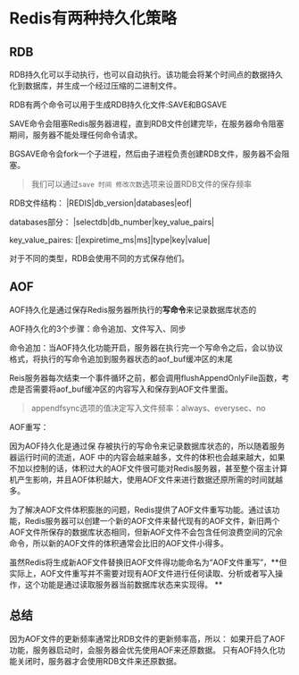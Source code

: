 # Redis有两种持久化策略

## RDB

RDB持久化可以手动执行，也可以自动执行。该功能会将某个时间点的数据持久化到数据库，并生成一个经过压缩的二进制文件。

RDB有两个命令可以用于生成RDB持久化文件:SAVE和BGSAVE

SAVE命令会阻塞Redis服务器进程，直到RDB文件创建完毕，在服务器命令阻塞期间，服务器不能处理任何命令请求。

BGSAVE命令会fork一个子进程，然后由子进程负责创建RDB文件，服务器不会阻塞。

> 我们可以通过`save 时间 修改次数`选项来设置RDB文件的保存频率

RDB文件结构：
|REDIS|db_version|databases|eof|

databases部分：
|selectdb|db_number|key_value_pairs|

key_value_paires:
[|expiretime_ms|ms]|type|key|value|

对于不同的类型，RDB会使用不同的方式保存他们。

## AOF

AOF持久化是通过保存Redis服务器所执行的**写命令**来记录数据库状态的

AOF持久化的3个步骤：命令追加、文件写入、同步

命令追加：当AOF持久化功能开启，服务器在执行完一个写命令之后，会以协议格式，将执行的写命令追加到服务器状态的aof_buf缓冲区的末尾

Reis服务器每次结束一个事件循环之前，都会调用flushAppendOnlyFile函数，考虑是否需要将aof_buf缓冲区的内容写入和保存到AOF文件里面。
>appendfsync选项的值决定写入文件频率：always、everysec、no

AOF重写：

因为AOF持久化是通过保
存被执行的写命令来记录数据库状态的，所以随着服务器运行时间的流逝，AOF
中的内容会越来越多，文件的体积也会越来越大，如果不加以控制的话，体积过大的AOF文件很可能对Redis服务器，甚至整个宿主计算机产生影响，并且AOF体积越大，使用AOF文件来进行数据还原所需的时间就越多。

为了解决AOF文件体积膨胀的问题，Redis提供了AOF文件重写功能。通过该功能，Redis服务器可以创建一个新的AOF文件来替代现有的AOF文件，新旧两个AOF文件所保存的数据库状态相同，但新AOF文件不会包含任何浪费空间的冗余命令，所以新的AOF文件的体积通常会比旧的AOF文件小得多。

虽然Redis将生成新AOF文件替换旧AOF文件得功能命名为“AOF文件重写”，**但实际上，AOF文件重写并不需要对现有AOF文件进行任何读取、分析或者写入操作，这个功能是通过读取服务器当前数据库状态来实现得。
**

## 总结

因为AOF文件的更新频率通常比RDB文件的更新频率高，所以：
如果开启了AOF功能，服务器启动时，会服务器会优先使用AOF来还原数据。
只有AOF持久化功能关闭时，服务器才会使用RDB文件来还原数据。
